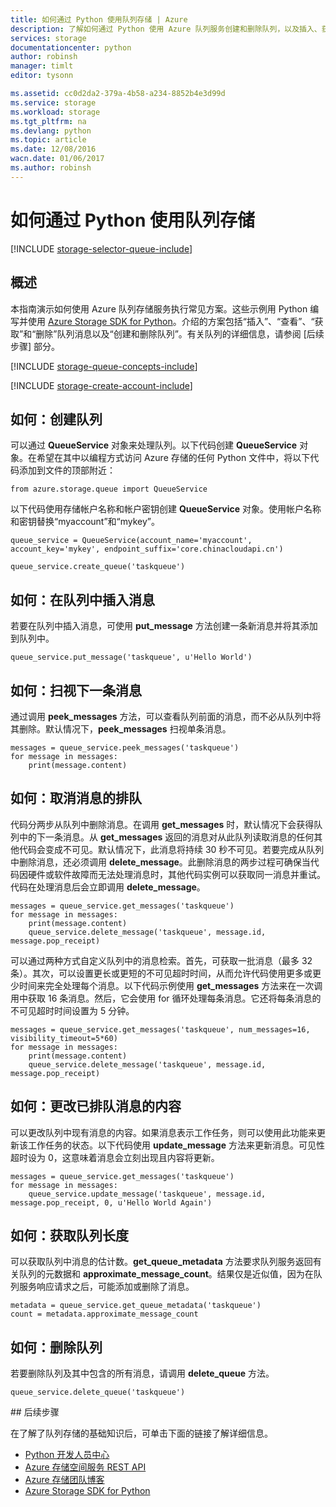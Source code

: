 ```yaml
---
title: 如何通过 Python 使用队列存储 | Azure
description: 了解如何通过 Python 使用 Azure 队列服务创建和删除队列，以及插入、获取和删除消息。
services: storage
documentationcenter: python
author: robinsh
manager: timlt
editor: tysonn

ms.assetid: cc0d2da2-379a-4b58-a234-8852b4e3d99d
ms.service: storage
ms.workload: storage
ms.tgt_pltfrm: na
ms.devlang: python
ms.topic: article
ms.date: 12/08/2016
wacn.date: 01/06/2017
ms.author: robinsh
---
```


# 如何通过 Python 使用队列存储

[!INCLUDE [storage-selector-queue-include](../../includes/storage-selector-queue-include.md)]

## 概述

本指南演示如何使用 Azure 队列存储服务执行常见方案。这些示例用 Python 编写并使用 [Azure Storage SDK for Python]。介绍的方案包括“插入”、“查看”、“获取”和“删除”队列消息以及“创建和删除队列”。有关队列的详细信息，请参阅 [后续步骤] 部分。

[!INCLUDE [storage-queue-concepts-include](../../includes/storage-queue-concepts-include.md)]

[!INCLUDE [storage-create-account-include](../../includes/storage-create-account-include.md)]

## 如何：创建队列

可以通过 **QueueService** 对象来处理队列。以下代码创建 **QueueService** 对象。在希望在其中以编程方式访问 Azure 存储的任何 Python 文件中，将以下代码添加到文件的顶部附近：

	from azure.storage.queue import QueueService

以下代码使用存储帐户名称和帐户密钥创建 **QueueService** 对象。使用帐户名称和密钥替换“myaccount”和“mykey”。

	queue_service = QueueService(account_name='myaccount', account_key='mykey', endpoint_suffix='core.chinacloudapi.cn')

	queue_service.create_queue('taskqueue')

## 如何：在队列中插入消息

若要在队列中插入消息，可使用 **put\_message** 方法创建一条新消息并将其添加到队列中。

	queue_service.put_message('taskqueue', u'Hello World')

## 如何：扫视下一条消息

通过调用 **peek\_messages** 方法，可以查看队列前面的消息，而不必从队列中将其删除。默认情况下，**peek\_messages** 扫视单条消息。

	messages = queue_service.peek_messages('taskqueue')
	for message in messages:
		print(message.content)

## 如何：取消消息的排队

代码分两步从队列中删除消息。在调用 **get\_messages** 时，默认情况下会获得队列中的下一条消息。从 **get\_messages** 返回的消息对从此队列读取消息的任何其他代码会变成不可见。默认情况下，此消息将持续 30 秒不可见。若要完成从队列中删除消息，还必须调用 **delete\_message**。此删除消息的两步过程可确保当代码因硬件或软件故障而无法处理消息时，其他代码实例可以获取同一消息并重试。代码在处理消息后会立即调用 **delete\_message**。

	messages = queue_service.get_messages('taskqueue')
	for message in messages:
		print(message.content)
		queue_service.delete_message('taskqueue', message.id, message.pop_receipt)

可以通过两种方式自定义队列中的消息检索。首先，可获取一批消息（最多 32 条）。其次，可以设置更长或更短的不可见超时时间，从而允许代码使用更多或更少时间来完全处理每个消息。以下代码示例使用 **get\_messages** 方法来在一次调用中获取 16 条消息。然后，它会使用 for 循环处理每条消息。它还将每条消息的不可见超时时间设置为 5 分钟。

	messages = queue_service.get_messages('taskqueue', num_messages=16, visibility_timeout=5*60)
	for message in messages:
		print(message.content)
		queue_service.delete_message('taskqueue', message.id, message.pop_receipt)		

## 如何：更改已排队消息的内容

可以更改队列中现有消息的内容。如果消息表示工作任务，则可以使用此功能来更新该工作任务的状态。以下代码使用 **update\_message** 方法来更新消息。可见性超时设为 0，这意味着消息会立刻出现且内容将更新。

	messages = queue_service.get_messages('taskqueue')
	for message in messages:
		queue_service.update_message('taskqueue', message.id, message.pop_receipt, 0, u'Hello World Again')

## 如何：获取队列长度

可以获取队列中消息的估计数。**get\_queue\_metadata** 方法要求队列服务返回有关队列的元数据和 **approximate\_message\_count**。结果仅是近似值，因为在队列服务响应请求之后，可能添加或删除了消息。

	metadata = queue_service.get_queue_metadata('taskqueue')
	count = metadata.approximate_message_count

## 如何：删除队列

若要删除队列及其中包含的所有消息，请调用 **delete\_queue** 方法。

	queue_service.delete_queue('taskqueue')

##<a id="Next-Steps"></a> 后续步骤

在了解了队列存储的基础知识后，可单击下面的链接了解详细信息。

- [Python 开发人员中心](/develop/python/)
- [Azure 存储空间服务 REST API](http://msdn.microsoft.com/zh-cn/library/azure/dd179355)
- [Azure 存储团队博客]
- [Azure Storage SDK for Python]

[Azure 存储团队博客]: http://blogs.msdn.com/b/windowsazurestorage/
[Azure Storage SDK for Python]: https://github.com/Azure/azure-storage-python

<!---HONumber=Mooncake_0103_2017-->